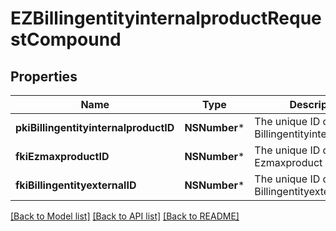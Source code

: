 # EZBillingentityinternalproductRequestCompound

## Properties
Name | Type | Description | Notes
------------ | ------------- | ------------- | -------------
**pkiBillingentityinternalproductID** | **NSNumber*** | The unique ID of the Billingentityinternalproduct | [optional] 
**fkiEzmaxproductID** | **NSNumber*** | The unique ID of the Ezmaxproduct | 
**fkiBillingentityexternalID** | **NSNumber*** | The unique ID of the Billingentityexternal | 

[[Back to Model list]](../README.md#documentation-for-models) [[Back to API list]](../README.md#documentation-for-api-endpoints) [[Back to README]](../README.md)


